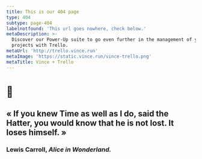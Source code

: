 ```yaml
---
title: This is our 404 page
type: 404
subtype: page-404
labelnotfound: 'This url goes nowhere, check below.'
metaDescription: >-
  Discover our Power-Up suite to go even further in the management of your
  projects with Trello.
metaUrl: 'http://trello.vince.run'
metaImage: 'https://static.vince.run/vince-trello.png'
metaTitle: Vince + Trello
---
```

# 🐰

## «  If you knew Time as well as I do, said the Hatter, you would know that he is not lost. It loses himself. »

### Lewis Carroll, *Alice in Wonderland.*
